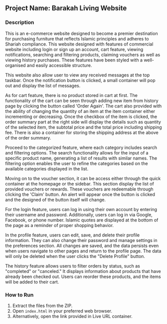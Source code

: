 ## Project Name: Barakah Living Website

### Description
This is an e-commerce website designed to become a premier destination for purchasing furniture that reflects Islamic principles and adheres to Shariah compliance. This website designed with features of commercial website including login or sign up an account, cart feature, viewing notifications, searching and filtering products, claiming vouchers as well as viewing history purchases. These features have been styled with a well-organised and easily accessible structure.

This website also allow user to view any received messages at the top taskbar. Once the notification button is clicked, a small container will pop out and display the list of messages.

As for cart feature, there is no product stored in cart at first. The functionality of the cart can be seen through adding new item from history page by clicking the button called 'Order Again'. The cart also provided with the ability of changing the quantity of an item at the item container either incrementing or decreasing.  Once the checkbox of the item is clicked, the order summary part at the right side will display the details such as quantity of the selected item, the subtotal price and the total price including shipping fee. There is also a container for storing the shipping address at the above of the order summary.

Proceed to the categorized feature, where each category includes search and filtering options. The search functionality allows for the input of a specific product name, generating a list of results with similar names. The filtering option enables the user to refine the categories based on the available categories displayed in the list.

Moving on to the voucher section, it can be access either through the quick  container at the homepage or the sidebar. This section display the list of provided vouchers or rewards. These vouchers are redeemable through clicking the 'Claim' button. An alert will appear once the button is clicked and the  designed of the button itself will change.

For the login feature, users can log in using their own account by entering their username and password. Additionally, users can log in via Google, Facebook, or phone number. Islamic quotes are displayed at the bottom of the page as a reminder of proper shopping behavior.

In the profile feature, users can edit, save, and delete their profile information. They can also change their password and manage settings in the preferences section. All changes are saved, and the data persists even when users navigate to other pages and return to the profile page. The data will only be deleted when the user clicks the "Delete Profile" button.

The history feature allows users to filter orders by status, such as "completed" or "canceled." It displays information about products that have already been checked out. Users can reorder these products, and the items will be added to their cart.

### How to Run
1. Extract the files from the ZIP.
2. Open `index.html` in your preferred web browser.
3. Alternatively, open the link provided in Live URL container.
